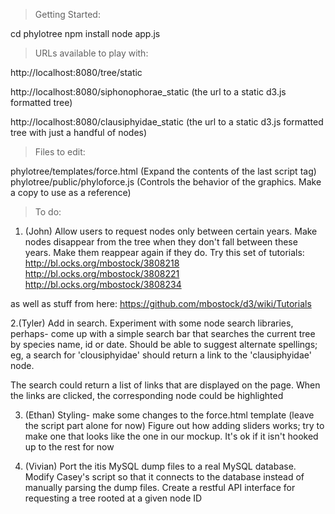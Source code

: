 > Getting Started:

cd phylotree
npm install
node app.js


> URLs available to play with:

http://localhost:8080/tree/static

http://localhost:8080/siphonophorae_static (the url to a static d3.js formatted tree)

http://localhost:8080/clausiphyidae_static (the url to a static d3.js formatted tree with just a handful of nodes)

> Files to edit:

phylotree/templates/force.html (Expand the contents of the last script tag)
phylotree/public/phyloforce.js (Controls the behavior of the graphics. Make a copy to use as a reference)

> To do:

1. (John) Allow users to request nodes only between certain years. Make nodes disappear from the tree when they don't
fall between these years. Make them reappear again if they do. Try this set of tutorials:
http://bl.ocks.org/mbostock/3808218
http://bl.ocks.org/mbostock/3808221
http://bl.ocks.org/mbostock/3808234

as well as stuff from here:
https://github.com/mbostock/d3/wiki/Tutorials

2.(Tyler) Add in search. Experiment with some node search libraries, perhaps- come up with a simple search bar that searches the
  current tree by species name, id or date. Should be able to suggest alternate spellings; eg, a search for 'clousiphyidae'
  should return a link to the 'clausiphyidae' node.

  The search could return a list of links that are displayed on the page. When the links are clicked, the corresponding node
  could be highlighted

3. (Ethan) Styling- make some changes to the force.html template (leave the script part alone for now) Figure out how adding 
   sliders works; try to make one that looks like the one in our mockup. It's ok if it isn't hooked up to the rest for now

4. (Vivian) Port the itis MySQL dump files to a real MySQL database. Modify Casey's script so that it connects to the database
   instead of manually parsing the dump files. Create a restful API interface for requesting a tree rooted at a given node ID

